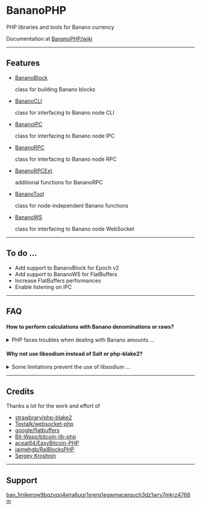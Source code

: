 # BananoPHP

PHP libraries and tools for Banano currency

Documentation at [BananoPHP/wiki](https://github.com/MikeRow/BananoPHP/wiki)

---

## Features

- [BananoBlock](https://github.com/MikeRow/BananoPHP/wiki/BananoBlock)

  class for building Banano blocks

- [BananoCLI](https://github.com/MikeRow/BananoPHP/wiki/BananoCLI)

  class for interfacing to Banano node CLI
  
- [BananoIPC](https://github.com/MikeRow/BananoPHP/wiki/BananoIPC)

  class for interfacing to Banano node IPC

- [BananoRPC](https://github.com/MikeRow/BananoPHP/wiki/BananoRPC)

  class for interfacing to Banano node RPC

- [BananoRPCExt](https://github.com/MikeRow/BananoPHP/wiki/BananoRPCExt)

  additional functions for BananoRPC

- [BananoTool](https://github.com/MikeRow/BananoPHP/wiki/BananoTool)

  class for node-independent Banano functions
  
- [BananoWS](https://github.com/MikeRow/BananoPHP/wiki/BananoWS)

  class for interfacing to Banano node WebSocket

---

## To do ...

- Add support to BananoBlock for Epoch v2
- Add support to BananoWS for FlatBuffers
- Increase FlatBuffers performances
- Enable listening on IPC

---

## FAQ

#### How to perform calculations with Banano denominations or raws?

<details><summary>PHP faces troubles when dealing with Banano amounts ...</summary>
<p>

- Data type `float` isn't precise at certain decimal depths
- Data type `integer` size is limited to 64 bit

A good solution is to perform calculations in raws using [GNU Multiple Precision](https://www.php.net/manual/en/book.gmp.php)

</p>
</details>

#### Why not use libsodium instead of Salt or php-blake2?

<details><summary>Some limitations prevent the use of libsodium ...</summary>
<p>

- Functions `sodium_crypto_sign_*` use SHA-2 instead Blake2
- Functions `sodium_crypto_generichash_*` don't allow output smaller than 16 bytes

</p>
</details>

---

## Credits

Thanks a lot for the work and effort of

- [strawbrary/php-blake2](https://github.com/strawbrary/php-blake2)
- [Textalk/websocket-php](https://github.com/Textalk/websocket-php)
- [google/flatbuffers](https://github.com/google/flatbuffers)
- [Bit-Wasp/bitcoin-lib-php](https://github.com/Bit-Wasp/bitcoin-lib-php)
- [aceat64/EasyBitcoin-PHP](https://github.com/aceat64/EasyBitcoin-PHP)
- [jaimehgb/RaiBlocksPHP](https://github.com/jaimehgb/RaiBlocksPHP)
- [Sergey Kroshnin](https://github.com/SergiySW)

---

## Support

[ban_1mikerow9bqzyqo4ejra6ugr1srerq1egwmacerquch3dz1wry7mkrz4768m](https://creeper.banano.cc/explorer/account/ban_1mikerow9bqzyqo4ejra6ugr1srerq1egwmacerquch3dz1wry7mkrz4768m) <br/>